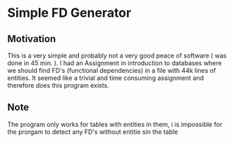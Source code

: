 # Simple FD Generator

## Motivation

This is a very simple and probably not a very good peace of software ( was done in 45 min. ).
I had an Assignment in introduction to databases where we should find FD's (functional dependencies) in a file with 44k lines of entities. It seemed like a trivial and time consuming assignment and therefore does this program exists.

## Note

The program only works for tables with entities in them, i is impossible for the prorgam to detect any FD's without entitie sin the table

